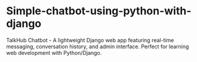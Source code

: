 # Simple-chatbot-using-python-with-django
TalkHub Chatbot - A lightweight Django web app featuring real-time messaging, conversation history, and admin interface. Perfect for learning web development with Python/Django.
